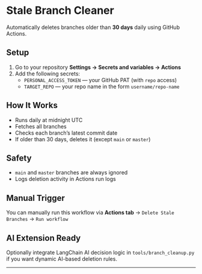#  Stale Branch Cleaner 

Automatically deletes branches older than **30 days** daily using GitHub Actions.

##  Setup

1. Go to your repository **Settings → Secrets and variables → Actions**
2. Add the following secrets:
   - `PERSONAL_ACCESS_TOKEN` — your GitHub PAT (with `repo` access)
   - `TARGET_REPO` — your repo name in the form `username/repo-name`

##  How It Works

- Runs daily at midnight UTC
- Fetches all branches
- Checks each branch’s latest commit date
- If older than 30 days, deletes it (except `main` or `master`)

##  Safety

- `main` and `master` branches are always ignored
- Logs deletion activity in Actions run logs

##  Manual Trigger

You can manually run this workflow via **Actions tab** → `Delete Stale Branches` → `Run workflow`

##  AI Extension Ready

Optionally integrate LangChain AI decision logic in `tools/branch_cleanup.py` if you want dynamic AI-based deletion rules.

---
